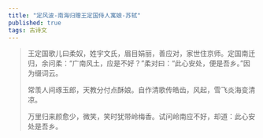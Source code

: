 ```yaml
---
title: "定风波-南海归赠王定国侍人寓娘-苏轼"
published: true
tags: 古诗文
---
```


> 王定国歌儿曰柔奴，姓宇文氏，眉目娟丽，善应对，家世住京师。定国南迁归，余问柔：“广南风土，应是不好？”柔对曰：“此心安处，便是吾乡。”因为缀词云。
> 
> 常羡人间琢玉郎，天教分付点酥娘。自作清歌传皓齿，风起，雪飞炎海变清凉。
>
> 万里归来颜愈少，微笑，笑时犹带岭梅香。试问岭南应不好，却道：此心安处是吾乡。
